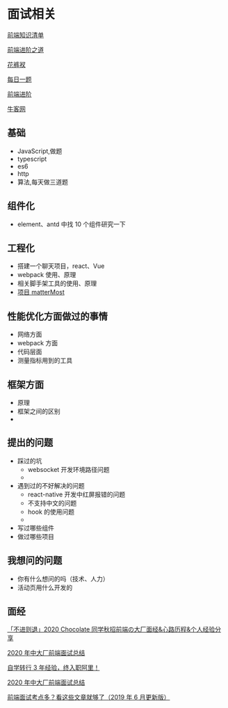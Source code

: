 # 面试相关

[前端知识清单](http://www.conardli.top/blog/article/%E7%BB%BC%E5%90%88/%E3%80%90%E8%87%AA%E6%A3%80%E3%80%91%E5%89%8D%E7%AB%AF%E7%9F%A5%E8%AF%86%E6%B8%85%E5%8D%95.html)

[前端进阶之道](https://yuchengkai.cn/home/)

[花裤衩](https://panjiachen.github.io/awesome-bookmarks/repository/)

[每日一题](https://muyiy.cn/question/)

[前端进阶](http://www.conardli.top/blog/article/)

[牛客网](https://www.nowcoder.com/activity/oj?tab=3)

## 基础

- JavaScript,做题
- typescript
- es6
- http
- 算法,每天做三道题

## 组件化

- element、antd 中找 10 个组件研究一下

## 工程化

- 搭建一个聊天项目，react、Vue
- webpack 使用、原理
- 相关脚手架工具的使用、原理
- [项目 matterMost](https://github.com/mattermost?type=source)

## 性能优化方面做过的事情

- 网络方面
- webpack 方面
- 代码层面
- 测量指标用到的工具

## 框架方面

- 原理
- 框架之间的区别
-

## 提出的问题

- 踩过的坑
  - websocket 开发环境路径问题
  -
- 遇到过的不好解决的问题
  - react-native 开发中红屏报错的问题
  - 不支持中文的问题
  - hook 的使用问题
  -
- 写过哪些组件
- 做过哪些项目

## 我想问的问题

- 你有什么想问的吗（技术、人力）
- 活动页用什么开发的

## 面经

[「不进则退」2020 Chocolate 同学秋招前端の大厂面经&心路历程&个人经验分享](https://juejin.im/post/6888472067726508039)

[2020 年中大厂前端面试总结](https://juejin.im/post/6865525477465931783)

[自学转行 3 年经验，终入职阿里！](https://mp.weixin.qq.com/s/SDgbsiPhByhIwcsa6G39FQ)

[2020 年中大厂前端面试总结](https://juejin.im/post/6865525477465931783)

[前端面试考点多？看这些文章就够了（2019 年 6 月更新版）](https://juejin.im/post/6844903577220349959#heading-24)
